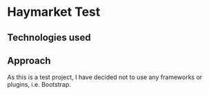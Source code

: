 # Haymarket Test

## Technologies used

## Approach
As this is a test project, I have decided not to use any frameworks or plugins, i.e. Bootstrap.
